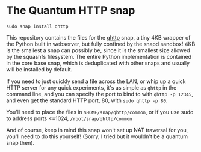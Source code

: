 # The Quantum HTTP snap

`sudo snap install qhttp`

This repository contains the files for the [qhttp](https://snapcraft.io/qhttp) snap, a tiny 4KB wrapper of the Python built in webserver, but fully confined by the snapd sandbox! 4KB is the smallest a snap can possibly be, since it is the smallest size allowed by the squashfs filesystem. The entire Python implementation is contained in the core base snap, which is deduplicated with other snaps and usually will be installed by default.

If you need to just quickly send a file across the LAN, or whip up a quick HTTP server for any quick experiments, it's as simple as `qhttp` in the command line, and you can specify the port to bind to with `qhttp -p 12345`, and even get the standard HTTP port, 80, with `sudo qhttp -p 80`.

You'll need to place the files in `$HOME/snap/qhttp/common`, or if you use sudo to address ports <=1024, `/root/snap/qhttp/common`

And of course, keep in mind this snap won't set up NAT traversal for you, you'll need to do this yourself! (Sorry, I tried but it wouldn't be a quantum snap then).

